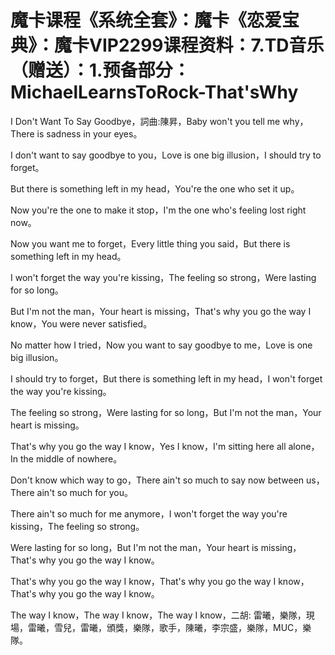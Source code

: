 # 魔卡课程《系统全套》：魔卡《恋爱宝典》：魔卡VIP2299课程资料：7.TD音乐（赠送）：1.预备部分：MichaelLearnsToRock-That'sWhy

I Don't Want To Say Goodbye，詞曲:陳昇，Baby won't you tell me why，There is sadness in your eyes。

I don't want to say goodbye to you，Love is one big illusion，I should try to forget。

But there is something left in my head，You're the one who set it up。

Now you're the one to make it stop，I'm the one who's feeling lost right now。

Now you want me to forget，Every little thing you said，But there is something left in my head。

I won't forget the way you're kissing，The feeling so strong，Were lasting for so long。

But I'm not the man，Your heart is missing，That's why you go the way I know，You were never satisfied。

No matter how I tried，Now you want to say goodbye to me，Love is one big illusion。

I should try to forget，But there is something left in my head，I won't forget the way you're kissing。

The feeling so strong，Were lasting for so long，But I'm not the man，Your heart is missing。

That's why you go the way I know，Yes I know，I'm sitting here all alone，In the middle of nowhere。

Don't know which way to go，There ain't so much to say now between us，There ain't so much for you。

There ain't so much for me anymore，I won't forget the way you're kissing，The feeling so strong。

Were lasting for so long，But I'm not the man，Your heart is missing，That's why you go the way I know。

That's why you go the way I know，That's why you go the way I know，That's why you go the way I know。

The way I know，The way I know，The way I know，二胡: 雷曦，樂隊，現場，雷曦，雪兒，雷曦，頒獎，樂隊，歌手，陳曦，李宗盛，樂隊，MUC，樂隊。

